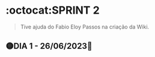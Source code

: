 # :octocat:SPRINT 2
> Tive ajuda do Fabio Eloy Passos na criação da Wiki.
## :yellow_circle:DIA 1 - 26/06/2023:pushpin:
